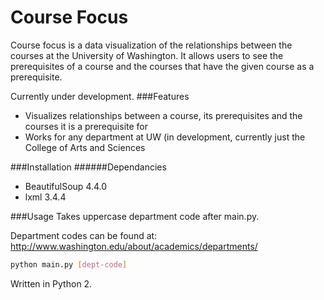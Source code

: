 # Course Focus

Course focus is a data visualization of the relationships between
the courses at the University of Washington. It allows users
to see the prerequisites of a course and the courses that have
the given course as a prerequisite. 

Currently under development. 
###Features
 * Visualizes relationships between a course, its prerequisites
   and the courses it is a prerequisite for
 * Works for any department at UW (in development, currently 
   just the College of Arts and Sciences 

###Installation
######Dependancies
 * BeautifulSoup 4.4.0
 * lxml 3.4.4
   
###Usage
Takes uppercase department code after main.py.

Department codes can be found at:
http://www.washington.edu/about/academics/departments/
```bash
python main.py [dept-code]
```

Written in Python 2.
